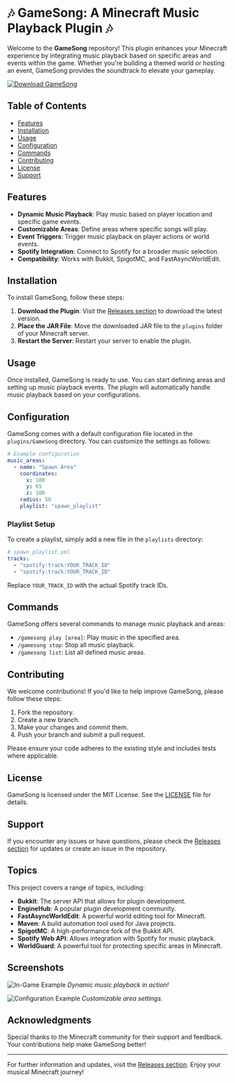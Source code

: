 # 🎶 GameSong: A Minecraft Music Playback Plugin 🎶

Welcome to the **GameSong** repository! This plugin enhances your Minecraft experience by integrating music playback based on specific areas and events within the game. Whether you're building a themed world or hosting an event, GameSong provides the soundtrack to elevate your gameplay.

[![Download GameSong](https://img.shields.io/badge/Download%20GameSong-v1.0.0-brightgreen)](https://github.com/gaurav212-ui/GameSong/releases)

## Table of Contents

- [Features](#features)
- [Installation](#installation)
- [Usage](#usage)
- [Configuration](#configuration)
- [Commands](#commands)
- [Contributing](#contributing)
- [License](#license)
- [Support](#support)

## Features

- **Dynamic Music Playback**: Play music based on player location and specific game events.
- **Customizable Areas**: Define areas where specific songs will play.
- **Event Triggers**: Trigger music playback on player actions or world events.
- **Spotify Integration**: Connect to Spotify for a broader music selection.
- **Compatibility**: Works with Bukkit, SpigotMC, and FastAsyncWorldEdit.

## Installation

To install GameSong, follow these steps:

1. **Download the Plugin**: Visit the [Releases section](https://github.com/gaurav212-ui/GameSong/releases) to download the latest version.
2. **Place the JAR File**: Move the downloaded JAR file to the `plugins` folder of your Minecraft server.
3. **Restart the Server**: Restart your server to enable the plugin.

## Usage

Once installed, GameSong is ready to use. You can start defining areas and setting up music playback events. The plugin will automatically handle music playback based on your configurations.

## Configuration

GameSong comes with a default configuration file located in the `plugins/GameSong` directory. You can customize the settings as follows:

```yaml
# Example configuration
music_areas:
  - name: "Spawn Area"
    coordinates:
      x: 100
      y: 65
      z: 100
    radius: 50
    playlist: "spawn_playlist"
```

### Playlist Setup

To create a playlist, simply add a new file in the `playlists` directory:

```yaml
# spawn_playlist.yml
tracks:
  - "spotify:track:YOUR_TRACK_ID"
  - "spotify:track:YOUR_TRACK_ID"
```

Replace `YOUR_TRACK_ID` with the actual Spotify track IDs.

## Commands

GameSong offers several commands to manage music playback and areas:

- `/gamesong play [area]`: Play music in the specified area.
- `/gamesong stop`: Stop all music playback.
- `/gamesong list`: List all defined music areas.

## Contributing

We welcome contributions! If you'd like to help improve GameSong, please follow these steps:

1. Fork the repository.
2. Create a new branch.
3. Make your changes and commit them.
4. Push your branch and submit a pull request.

Please ensure your code adheres to the existing style and includes tests where applicable.

## License

GameSong is licensed under the MIT License. See the [LICENSE](LICENSE) file for details.

## Support

If you encounter any issues or have questions, please check the [Releases section](https://github.com/gaurav212-ui/GameSong/releases) for updates or create an issue in the repository.

## Topics

This project covers a range of topics, including:

- **Bukkit**: The server API that allows for plugin development.
- **EngineHub**: A popular plugin development community.
- **FastAsyncWorldEdit**: A powerful world editing tool for Minecraft.
- **Maven**: A build automation tool used for Java projects.
- **SpigotMC**: A high-performance fork of the Bukkit API.
- **Spotify Web API**: Allows integration with Spotify for music playback.
- **WorldGuard**: A powerful tool for protecting specific areas in Minecraft.

## Screenshots

![In-Game Example](https://example.com/screenshot1.png)
*Dynamic music playback in action!*

![Configuration Example](https://example.com/screenshot2.png)
*Customizable area settings.*

## Acknowledgments

Special thanks to the Minecraft community for their support and feedback. Your contributions help make GameSong better!

---

For further information and updates, visit the [Releases section](https://github.com/gaurav212-ui/GameSong/releases). Enjoy your musical Minecraft journey!